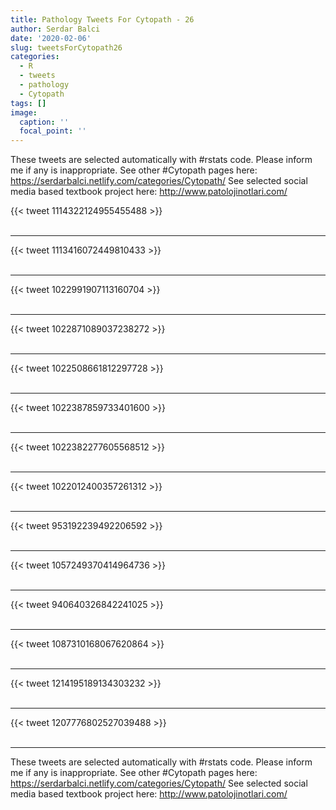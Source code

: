 ```yaml
---
title: Pathology Tweets For Cytopath - 26
author: Serdar Balci
date: '2020-02-06'
slug: tweetsForCytopath26
categories:
  - R
  - tweets
  - pathology
  - Cytopath
tags: []
image:
  caption: ''
  focal_point: ''
---
```



These tweets are selected automatically with #rstats code. Please inform me if any is inappropriate.
See other #Cytopath pages here: https://serdarbalci.netlify.com/categories/Cytopath/ 
See selected social media based textbook project here: http://www.patolojinotlari.com/

{{< tweet 1114322124955455488 >}}
<br>
<br>
<hr>
{{< tweet 1113416072449810433 >}}
<br>
<br>
<hr>
{{< tweet 1022991907113160704 >}}
<br>
<br>
<hr>
{{< tweet 1022871089037238272 >}}
<br>
<br>
<hr>
{{< tweet 1022508661812297728 >}}
<br>
<br>
<hr>
{{< tweet 1022387859733401600 >}}
<br>
<br>
<hr>
{{< tweet 1022382277605568512 >}}
<br>
<br>
<hr>
{{< tweet 1022012400357261312 >}}
<br>
<br>
<hr>
{{< tweet 953192239492206592 >}}
<br>
<br>
<hr>
{{< tweet 1057249370414964736 >}}
<br>
<br>
<hr>
{{< tweet 940640326842241025 >}}
<br>
<br>
<hr>
{{< tweet 1087310168067620864 >}}
<br>
<br>
<hr>
{{< tweet 1214195189134303232 >}}
<br>
<br>
<hr>
{{< tweet 1207776802527039488 >}}
<br>
<br>
<hr>


These tweets are selected automatically with #rstats code. Please inform me if any is inappropriate.
See other #Cytopath pages here: https://serdarbalci.netlify.com/categories/Cytopath/ 
See selected social media based textbook project here: http://www.patolojinotlari.com/
